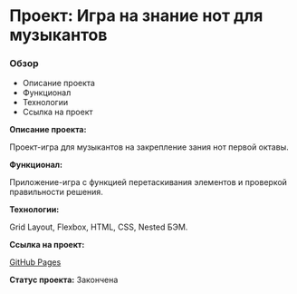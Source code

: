 # Проект: Игра на знание нот для музыкантов

### Обзор

- Описание проекта
- Функционал
- Технологии
- Ссылка на проект

**Описание проекта:**

Проект-игра для музыкантов на закрепление зания нот первой октавы.

**Функционал:**

Приложение-игра с функцией перетаскивания элементов и проверкой правильности решения.

**Технологии:**

Grid Layout, Flexbox, HTML, CSS, Nested БЭМ.

**Ссылка на проект:**

[GitHub Pages](https://olga-mus.github.io/game-namenote/index.html)

**Статус проекта:**
Закончена
